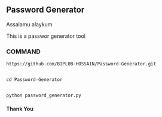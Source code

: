 <h2>Password Generator</h2>
<p>Assalamu alaykum</p>

<p>This is a passwor generator tool</p>

<h3>COMMAND</h3>

```
https://github.com/BIPL0B-HOSSAIN/Password-Generator.git
```

```

cd Password-Generator
```

```

python password_generator.py
```
<h4>Thank You</h4>
